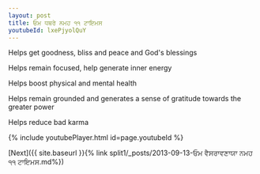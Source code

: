 ```yaml
---
layout: post
title: ਓਮ ਧਥਰੇ ਨਮਹ ੧੧ ਟਾਇਮਸ
youtubeId: lxePjyolQuY
---
```

 
 
Helps get goodness, bliss and peace and God's blessings
 
Helps remain focused, help generate inner energy 
 
Helps boost physical and mental health 
 
Helps remain grounded and generates a sense of gratitude towards the greater power 
 
Helps reduce bad karma
 
 
 
 


{% include youtubePlayer.html id=page.youtubeId %}
 
[Next]({{ site.baseurl }}{% link  split1/_posts/2013-09-13-ਓਮ ਵੈਸਰਾਵਣਾਯਾ ਨਮਹ ੧੧ ਟਾਇਮਸ.md%})
 
